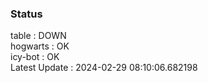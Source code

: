 ### Status


table : DOWN  
hogwarts : OK  
icy-bot : OK  
Latest Update : 2024-02-29 08:10:06.682198
